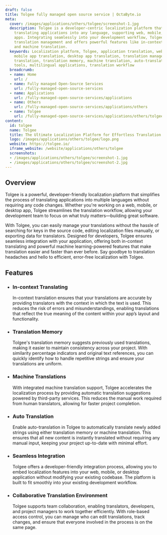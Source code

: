 ```yaml
---
draft: false
title: Tolgee fully managed open source service | OctaByte.io
meta:
  cover: /images/applications/others/tolgee/screenshot-1.jpg
  description: Tolgee is a developer-centric localization platform that simplifies
    translating applications into any language, supporting web, mobile, and desktop
    apps. Integrating seamlessly into your development workflow, Tolgee streamlines
    translation management and offers powerful features like in-context translation
    and machine translation.
  keywords: Localization platform, Tolgee, application translation, web app translation,
    mobile app translation, desktop app translation, translation management, in-context
    translation, translation memory, machine translation, auto-translation, developer
    tools, multilingual applications, translation workflow
  breadcrumb:
  - name: Home
    url: /
  - name: Fully managed Open-Source Services
    url: /fully-managed-open-source-services
  - name: Applications
    url: /fully-managed-open-source-services/applications
  - name: Others
    url: /fully-managed-open-source-services/applications/others
  - name: Tolgee
    url: /fully-managed-open-source-services/applications/others/tolgee
content:
  id: tolgee
  name: Tolgee
  title: The Ultimate Localization Platform for Effortless Translation Management
  logo: /images/applications/others/tolgee/logo.png
  website: https://tolgee.io/
  iframe_website: /website/applications/others/tolgee
  screenshots:
  - /images/applications/others/tolgee/screenshot-1.jpg
  - /images/applications/others/tolgee/screenshot-2.jpg
---
```


## Overview

Tolgee is a powerful, developer-friendly localization platform that simplifies the process of translating applications into multiple languages without requiring any code changes. Whether you're working on a web, mobile, or desktop app, Tolgee streamlines the translation workflow, allowing your development team to focus on what truly matters—building great software.

With Tolgee, you can easily manage your translations without the hassle of searching for keys in the source code, editing localization files manually, or exporting data for translators. Designed for developers, Tolgee ensures seamless integration with your application, offering both in-context translating and powerful machine learning-powered features that make translation easier and faster than ever before. Say goodbye to translation headaches and hello to efficient, error-free localization with Tolgee.

## Features

- ### In-context Translating

  In-context translation ensures that your translations are accurate by providing translators with the context in which the text is used. This reduces the risk of errors and misunderstandings, enabling translations that reflect the true meaning of the content within your app’s layout and functionality.

- ### Translation Memory

  Tolgee's translation memory suggests previously used translations, making it easier to maintain consistency across your project. With similarity percentage indicators and original text references, you can quickly identify how to handle repetitive strings and ensure your translations are uniform.

- ### Machine Translations

  With integrated machine translation support, Tolgee accelerates the localization process by providing automatic translation suggestions powered by third-party services. This reduces the manual work required from human translators, allowing for faster project completion.

- ### Auto Translation

  Enable auto-translation in Tolgee to automatically translate newly added strings using either translation memory or machine translation. This ensures that all new content is instantly translated without requiring any manual input, keeping your project up-to-date with minimal effort.

- ### Seamless Integration

  Tolgee offers a developer-friendly integration process, allowing you to embed localization features into your web, mobile, or desktop application without modifying your existing codebase. The platform is built to fit smoothly into your existing development workflow.

- ### Collaborative Translation Environment

  Tolgee supports team collaboration, enabling translators, developers, and project managers to work together efficiently. With role-based access control, you can manage who can edit translations, track changes, and ensure that everyone involved in the process is on the same page.